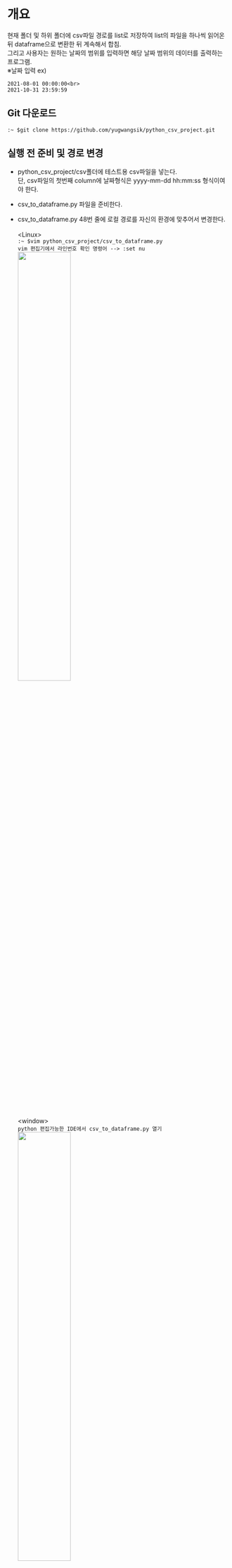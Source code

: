 # 개요
  현재 폴더 및 하위 폴더에 csv파일 경로를 list로 저장하여 list의 파일을 하나씩 읽어온 뒤 dataframe으로 변환한 뒤 계속해서 합침.<br>
  그리고 사용자는 원하는 날짜의 범위를 입력하면 해당 날짜 범위의 데이터를 출력하는 프로그램.<br>
  ※날짜 입력 ex)<br>
  ```
  2021-08-01 00:00:00<br>
  2021-10-31 23:59:59
  ```

## Git 다운로드
  ```:~ $git clone https://github.com/yugwangsik/python_csv_project.git```


## 실행 전 준비 및 경로 변경
  - python_csv_project/csv폴더에 테스트용 csv파일을 넣는다.<br> 
    단, csv파일의 첫번째 column에 날짜형식은 yyyy-mm-dd hh:mm:ss 형식이여야 한다.
  - csv_to_dataframe.py 파일을 준비한다.
  - csv_to_dataframe.py 48번 줄에 로컬 경로를 자신의 환경에 맞추어서 변경한다.<br><br>
    	&lt;Linux&gt;<br>
      ```:~ $vim python_csv_project/csv_to_dataframe.py```<br>
      ```vim 편집기에서 라인번호 확인 명령어 --> :set nu```<br>
      <img src="/img/48line.PNG" width="50%" height="50%"></img><br><br>
    &lt;window&gt;<br>
      ```python 편집가능한 IDE에서 csv_to_dataframe.py 열기```<br>
      <img src="/img/line.PNG" width="50%" height="50%"></img>
    
  - python_csv_project/csv에 테스트용 csv파일을 이동시킨다.<br><br>
    &lt;Linux&gt;<br>
    <img src="/img/linux_path.PNG" width="50%" height="50%"></img><br><br>
    &lt;window&gt;<br>
    <img src="/img/win_path.PNG" width="30%" height="30%"></img>

## 실행
  ```:~ $python3 csv_to_dataframe.py```
  
## 날짜 입력
  - csv_to_dataframe.py를 실행 시킨 뒤 시작날짜 종료날짜를 입력한다.
  - 날짜를 입력할 때 형식은 yyyy-mm-dd hh:mm:ss 형식으로 입력한다.<br>
    <img src="/img/test.PNG" width="50%" height="50%"></img>

## 데이터 read 및 변환
  - csv_to_dataframe.py를 실행 시키면 자신의 폴더 및 하위에 있는 csv파일의  경로를 리스트 형태로 저장한다.
  - 저장된 리스트에서 csv파일을 하나씩 dataframe 형태로 읽어와서 리스트에 저장한다.
  - dataframe형태로 저장된 리스트를 dataframe으로 다시 합친다.

## Result
  - 입력한 날짜 범위에 맞는 데이터를 확인 한다.<br>
    <img src="/img/test_result.PNG" width="400px" height="1000px"></img>
